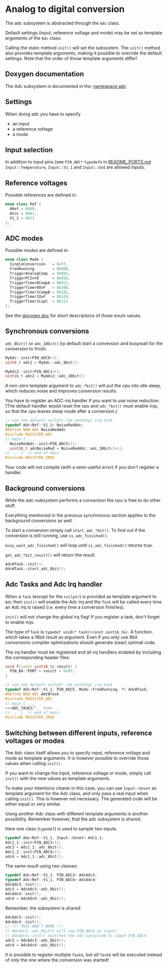 # Analog to digital conversion

The adc subsystem is abstracted through the `Adc` class.

Default settings (input, reference voltage and mode) may be set as
template arguments of the `Adc` class.

Calling the static method `init()` will set the subsystem.  The
`init()` method also provides template arguments, making it possible to
override the default settings.  Note that the order of those template
arguments differ!


## Doxygen documentation

The Adc subsystem is documented in the:
[namespace adc](http://close2.github.io/alibvr/doxygen/html/de/d26/namespaceadc.html)


## Settings

When doing adc you have to specify

* an input
* a reference voltage
* a mode


## Input selection

In addition to input pins (see `PIN_ADC*` `typedef`s in
[README_PORTS.md](README_PORTS.md]) `Input::Temperature`, `Input::V1_1`
and `Input::Gnd` are allowed inputs.


## Reference voltages

Possible references are defined in:
```C++
enum class Ref {
  ARef = 0b00,
  AVcc = 0b01,
  V1_1 = 0b11
};
```


## ADC modes

Possible modes are defined in:
```C++
enum class Mode {
  SingleConversion   = 0xFF,
  FreeRunning        = 0b000,
  TriggerAnalogComp  = 0b001,
  TriggerPCInt0      = 0b010,
  TriggerTimer0CompA = 0b011,
  TriggerTimer0OvF   = 0b100,
  TriggerTimer1CompB = 0b101,
  TriggerTimer1OvF   = 0b110,
  TriggerTimer1Capt  = 0b111
};
```

See the
[doxygen doc](http://close2.github.io/alibvr/doxygen/html/de/d26/namespaceadc.html#a8094fa55ea1a7729bb35c230163c0f8f)
for short descriptions of those enum values.


## Synchronous conversions

`adc_8bit()` or `adc_10bit()` by default start a conversion and
busywait for the conversion to finish.

```C++
MyAdc::init<PIN_ADC0>();
uint8_t adc1 = MyAdc::adc_8bit();

MyAdc2::init<PIN_ADC1>();
uint16_t adc2 = MyAdc2::adc_10bit();
```

A non-zero template argument to `adc_*bit()` will put the cpu into idle
sleep, which reduces noise and improves conversion results.

You have to register an ADC-irq handler if you want to use noise
reduction.  (The default handler would reset the cpu and `adc_*bit()`
must enable irqs, so that the cpu leaves sleep mode after a
conversion.)

```C++
// use the default nullptr (do_nothing) irq-task
typedef Adc<Ref::V1_1> NoiseRedAdc;
#define NEW_ADC NoiseRedAdc
#include REGISTER_ADC
// main { ...
  NoiseRedAdc::init<PIN_ADC3>();
  uint16_t adcNoiseRed = NoiseRedAdc::adc_10bit<1>();
// ... }  // end of main
#include REGISTER_IRQS
```

Your code will not compile (with a semi-useful error) if you don't
register a handler.


## Background conversions

While the adc-subsystem performs a conversion the cpu is free to do
other stuff.

Everything mentioned in the previous synchronous section applies to
the background conversions as well.

To start a conversion simply call `start_adc_*bit()`.  To find out if
the conversion is still running, use `is_adc_finished()`.

`busy_wait_adc_finished()` will loop until `is_adc_finished()` returns
true.

`get_adc_*bit_result()` will return the result.

```C++
AdcWTask::init();
AdcWTask::start_adc_8bit();
```


## Adc Tasks and Adc Irq handler

When a `Task` (except for the `nullptr`) is provided as template
argument to `Adc` then `init()` will enable the Adc irq and the
`Task` will be called every time an Adc irq is raised (i.e. every
time a conversion finishes).

`init()` will not change the global irq flag!  If you register a task,
don't forget to enable irqs.

The type of `Task` is `typedef void(* task)(const uint16_t&)`.  A
function, which takes a 16bit result as argument.  Even if you only use
8bit conversions compiler optimizations should generate (near) optimal
code.

The irq handler must be registered and all irq handlers enabled by
including the corresponding header files:

```C++
void f(const uint16_t& result) {
  PIN_B4::PORT = result > 0x0F;
}

// use the default nullptr (do_nothing) irq-task
typedef Adc<Ref::V1_1, PIN_ADC5, Mode::FreeRunning, f> AdcWTask;
#define NEW_ADC AdcWTask
#include REGISTER_ADC
// main { ...
+++ADC_TASK2[^,  ]+++
// ... }  // end of main
#include REGISTER_IRQS
```


## Switching between different inputs, reference voltages or modes

The Adc class itself allows you to specify input, reference voltage and
mode as template arguments.  It is however possible to override those
values when calling `init()`.

If you want to change the input, reference voltage or mode, simply call
`init()` with the new values as template arguments.

To make your intentions clearer in this case, you can use `Input::Unset`
as template argument for the Adc class, and only pass a real input when
calling `init()`.  This is however not necessary.  The generated code
will be either equal or very similar.

Using another Adc class with different template arguments is another
possibility.  Remember however, that the adc subsystem is shared.

Here one class (`typedef`) is used to sample two inputs.
```C++
typedef Adc<Ref::V1_1, Input::Unset> Adc1_1;
Adc1_1::init<PIN_ADC3>();
adc3 = Adc1_1::adc_8bit();
Adc1_1::init<PIN_ADC4>();
adc4 = Adc1_1::adc_8bit();
```

The same result using two classes:
```C++
typedef Adc<Ref::V1_1, PIN_ADC3> AdcAdc3;
typedef Adc<Ref::V1_1, PIN_ADC4> AdcAdc4;
AdcAdc3::init();
adc3 = AdcAdc3::adc_8bit();
AdcAdc4::init();
adc4 = AdcAdc4::adc_8bit();
```

Remember, the subsystem is shared:
```C++
AdcAdc3::init();
AdcAdc4::init();
// !!! THIS WON'T WORK !!!
// AdcAdc3::adc_8bit() will use PIN_ADC4 as input!
// AdcAdc4::init() switched the adc subsystem to input PIN_ADC4.
adc3 = AdcAdc3::adc_8bit();
adc4 = AdcAdc4::adc_8bit();
```

It is possible to register multiple `Task`s, but _all_ `Task`s will
be executed instead of only the one where the conversion was started!
